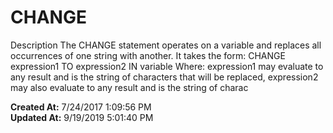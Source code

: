 # CHANGE

Description The CHANGE statement operates on a variable and replaces all occurrences of one string with another. It takes the form: CHANGE  expression1 TO expression2 IN variable Where: expression1 may evaluate to any result and is the string of characters that will be replaced, expression2 may also evaluate to any result and is the string of charac  

**Created At:** 7/24/2017 1:09:56 PM  
**Updated At:** 9/19/2019 5:01:40 PM  

